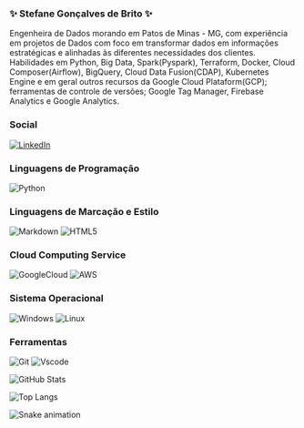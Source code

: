 ### ✨ Stefane Gonçalves de Brito ✨ 

<!--
**stefaneSI/stefaneSI** is a ✨ _special_ ✨ repository because its `README.md` (this file) appears on your GitHub profile.

Here are some ideas to get you started:

- 🔭 I’m currently working on ...
- 🌱 I’m currently learning ...
- 👯 I’m looking to collaborate on ...
- 🤔 I’m looking for help with ...
- 💬 Ask me about ...
- 📫 How to reach me: ...
- 😄 Pronouns: ...
- ⚡ Fun fact: ...
-->

Engenheira de Dados morando em Patos de Minas - MG, com experiência em projetos de Dados com foco em transformar dados em informações estratégicas e alinhadas às diferentes necessidades dos clientes.
Habilidades em Python, Big Data, Spark(Pyspark), Terraform, Docker, Cloud Composer(Airflow), BigQuery, Cloud Data Fusion(CDAP), Kubernetes Engine e em geral outros recursos da Google Cloud Plataform(GCP); ferramentas de controle de versões; Google Tag Manager, Firebase Analytics e Google Analytics.

### Social
[![LinkedIn](https://img.shields.io/badge/LinkedIn-000?style=for-the-badge&logo=linkedin&logoColor=purple)]([https://www.linkedin.com/in/SEUUSERNAME/](https://www.linkedin.com/in/stefane-gon%C3%A7alves-de-brito-0b9643138/))

### Linguagens de Programação
![Python](https://img.shields.io/badge/python-000?style=for-the-badge&logo=python&logoColor=purple)

### Linguagens de Marcação e Estilo
![Markdown](https://img.shields.io/badge/Markdown-000?style=for-the-badge&logo=markdown&logoColor=purple)
![HTML5](https://img.shields.io/badge/HTML5-000?style=for-the-badge&logo=html5&logoColor=purple)

### Cloud Computing Service

![GoogleCloud](https://img.shields.io/badge/GoogleCloud-000.svg?style=for-the-badge&logo=google-cloud&logoColor=purple)
![AWS](https://img.shields.io/badge/AWS-000.svg?style=for-the-badge&logo=amazon-aws&logoColor=purple)

### Sistema Operacional
![Windows](https://img.shields.io/badge/Windows-000?style=for-the-badge&logo=windows&logoColor=purple)
![Linux](https://img.shields.io/badge/Linux-000?style=for-the-badge&logo=linux&logoColor=purple)

### Ferramentas
![Git](https://img.shields.io/badge/GIT-000?style=for-the-badge&logo=git&logoColor=purple)
![Vscode](https://img.shields.io/badge/Vscode-000?style=for-the-badge&logo=visual-studio-code&logoColor=purple)

![GitHub Stats](https://github-readme-stats.vercel.app/api?username=stefaneSI&theme=transparent&bg_color=000&border_color=795695&show_icons=true&icon_color=795695&title_color=A020F1&text_color=FFF)

![Top Langs](https://github-readme-stats-git-masterrstaa-rickstaa.vercel.app/api/top-langs/?username=stefaneSI&layout=compact&bg_color=000&border_color=795695&title_color=A020F1&text_color=FFF)

![Snake animation](https://github.com/stefaneSI/stefaneSI/blob/output/github-contribution-grid-snake.svg)
